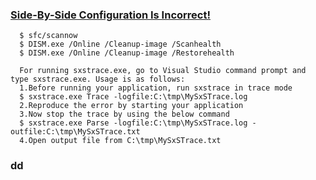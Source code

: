 ### [Side-By-Side Configuration Is Incorrect!](https://www.codeproject.com/Articles/43681/Side-by-Side-Configuration-Incorrect)

      $ sfc/scannow
      $ DISM.exe /Online /Cleanup-image /Scanhealth
      $ DISM.exe /Online /Cleanup-image /Restorehealth
      
      For running sxstrace.exe, go to Visual Studio command prompt and type sxstrace.exe. Usage is as follows:
      1.Before running your application, run sxstrace in trace mode
      $ sxstrace.exe Trace -logfile:C:\tmp\MySxSTrace.log
      2.Reproduce the error by starting your application
      3.Now stop the trace by using the below command 
      $ sxstrace.exe Parse -logfile:C:\tmp\MySxSTrace.log -outfile:C:\tmp\MySxSTrace.txt
      4.Open output file from C:\tmp\MySxSTrace.txt

### dd
